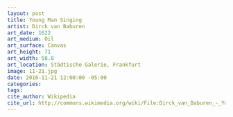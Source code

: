 ```yaml
---
layout: post
title: Young Man Singing
artist: Dirck van Baburen
art_date: 1622
art_medium: Oil
art_surface: Canvas
art_height: 71
art_width: 58.8
art_location: Städtische Galerie, Frankfurt
image: 11-21.jpg
date: 2016-11-21 12:00:00 -05:00
categories:
tags:
cite_author: Wikipedia
cite_url: http://commons.wikimedia.org/wiki/File:Dirck_van_Baburen_-_Young_Man_Singing_-_Google_Art_Project.jpg
---
```

